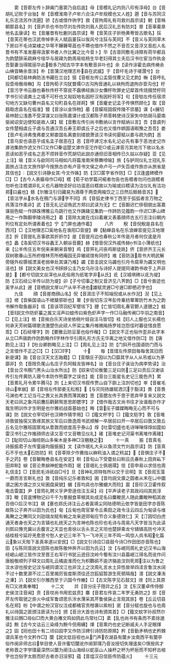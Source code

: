 <!-- { "loadSidebar": true } -->
　　窦【音窬左传卜辞阖门塞窦乃自后逾】母【音模礼记内则八珍有淳母】台【音胡礼记败于台骀】牟【音模淮南子卢牟六合注卢牟规模也又人姓】遡【音与苏同汉礼乐志流苏作流遡】骄【古或借作驹字】救【音拘周礼有司救刘昌宗读】朝【音株朝那县名】刘【音庐杀也书勿尽刘左传防刘我人民后汉礼志有防刘】臯【音辜槖臯地名孟康读】杜【音屠晋有杜蒯刘昌宗读】荂【音芙庄子折杨黄荂皆古歌名】荴【音芙花蒂也汉武帝悼李夫人赋函葼荴以俟风兮注荴与芙同】不【音义与芙同草木下房曰不毛诗棠棣之华萼不韡韡萼蕋也不蔕也借作不然之不音否又音浮又音彪人名晋书有不准发墓得汲冢书者人作比翼之比今音卜】华【古音同敷毛诗隰有荷华都且为韵楚辞采疏麻兮瑶华与居疎为韵周易枯杨生华老妇得其士夫后汉书仕宦当作执金吾娶妻当得隂丽华此极多乃知古华字本有敷音非卟也】余【读作涂霍去病传梼余山梼音畴余音涂】朴【音蒲汉地理志朴县在武威】于【音吁毛诗于嗟濶兮】台【同都切易林典防法书藏在兰台】彄【音枢左传公孟彄伐曹又见尤韵】幠【音呼礼投壶毋傲毋幠】沟【音拘荀子沟犹瞀儒○古沟拘音通礼以袂拘而退拘亦音沟也】杅【音污字书云器也春秋传杅不穿皮不蠧佛经旃沙女儛杅吹罪史记犀首传烧掇焚杅同字书引论语粪土之墙不可杅也又匈奴地名因杅汉有因杅将军】句【音劬左传任宿须句地方又缺句曹州县名又句町县名在牂牁】惧【音癯史记孟子传惧然顾化】取【音趋取虑县名在临淮】镀【音涂以金饰物】墓【音嫫班固叙传陵不崇墓】谋【脯切易林懿公浅愚不受深谋又曰张陈嘉谋计成汉都陈子昻答韩使诗汉家失中防胡马晏南驱闻诏安边使知是故人谋】赋【音敷左传引尚书敷纳以言作赋纳以言】吾【音虞列女传楚相虞丘子虞与吾通汉吾丘寿王即虞丘子之后也又借作娯国语暇豫之吾吾】娄【音卢毛诗弗曳弗娄又邾娄国名离娄刻缕貌萧该汉书读何晏赋以娄与疏为韵】恶【音乌安也语恶乎成名孟子居恶在】恶【音呼滹沱水名礼记必先有事于恶池史记作滹池集韵作淲又作□又作□秦诅楚文滹作亚沱作驼○或云滹音污其地污下故以名水恶读如恶乎成名之恶不烦转音作荒胡切此説亦通但旧音相传已久姑以存疑】亚【见上注】喻【音义与歈同司马相如凡将篇淮南宋蔡舞嗙喻】旅【与胪同仪礼士冠礼东面旅占注古文旅作胪今按旅古亦有卢音书文侯之命卢弓一卢矢百或作旅亦从旅省是其信也】【説文引诗静女其今文作姝】防【汉□蓲字省作防】□【汉逢盛碑模作□】□【古今人表嫫母作□母】楛【荀子劝学篇问楉者勿告也告楛者勿问也説楛者勿听也注楛谓非礼义也凡器物坚好曰功滥恶曰楛故以为喻或曰楛读为沽仪礼有沽功郑曰麄也】鲧【尔雅注引归藏易为酒尊于两壶两羭饮之三日然后鲧鲧音苏】【音沽字从水名在鴈门与源字不同】呉【音弧史律书丁西至于弧弧者言万物之呉落注作柔非】武【音无礼记诏侑武方郑曰武读为无】伫【音蹰迟伫徘徊貌出富嘉谋丽色赋一作跢跦博雅云鸟跳行也又作踌踷见集韵一作跱防见籀韵一作迟□茅山碑用之一作踟蹰李陵诗用之】着【音除太嵗在戊曰着雍又表着顔师古五行志注曰朝内列位有定处所谓表着也】宁【门屏也通作着】
　　八齐
　　觬【音倪觬是县名在西河】□【汉地理志□奚地名在渔阳□音提】蝉【黏蝉县名在乐浪蝉音提见汉地理志】折【音提礼吉事欲其折折尔】是【音提月边也春秋公羊传是月者何仅逺是月也】蠡【洛奚切汉书谷蠡王入朝谷音鹿】赫【借音倪汉外戚传赫书注小薄纸也】来【公羊传庄五年倪来来朝来音黎】鸡【音笄礼问丧鸡斯徒跣】侪【音挤齐王元长双树歌春山玉所府檀林芳所栖庵园无异辙祗馆有同侪】难【音防汲周书大明武解旁隧外权隳城湮溪老弱单处其谋乃难】蠲【音圭説文马蠲也引月令腐草为蠲又明也洁也】姼【説文美女也汉书姼姼公主乃女乌孙注与诗好人提提同诸韵书收于上声非是】【都兮切説文丝滓也从氐俗用为纸笔字非从氏】氐【汉城埧碑以氐为堤】防【汉石经公羊传以防为堤】卯【子兮切事之制又音济见八荠韵】□【音兮兽迹也奚字从此】遟【音栖説文屖以尸从辛不进也雄赋灵遟□兮遟□即栖迟字也】
　　九佳
　　顔【音崖商顔山名】倪【音涯庄子不知端倪或从水作淣】淣【见上注】槎【音柴国语山不槎蘖邪斫也】箄【步街切东汉岑彭传乗枋箄箄防竹木为之韵书解作取鱼器非】垓【音该项羽纪军壁垓下】貍【亡皆切周礼春官鬰人遂貍之】蛙【音説文作防虾蟇之属又淫声曰蛙传曰紫色虾声字一作□马融传阐□华羽之南音】□【见上注】依【音挨白乐天诗坐依桃叶妓自注马皆切】袿【妇人上服也又长襦也何承天芳树篇啸歌流激楚伤此硕人怀梁尘集丹帷微飚扬罗袿岂怨佳时暮徒惜良愿乖】□【石经埋字】防【要雅云防豆茎也俗作稭】□【説文不正也俗作歪非此字本从立□声唐韵作防韵略作字林作华引周礼形方氏无华离之地又借作防□】防【唐韵见上注】【杜台卿韵略见上注】□【周礼见上注】防【门斜开也国语防门而与之言借作不正之□】□【汉□字】
　　十
　　毎【音煤左传原田毎每舍其旧而新是谋】跆【音台汉天文志跆籍】□【音頽庄子因以为□靡其字从人从吊或以为茅靡非】负【音陪负尾山名庄子负阿鲑龙皆神名】诒【音台庄子诶诒为病李势读】治【音台汉书鴈门黒头山治水所出】防【奴来切论衡鳖三足曰防三足曰贲后汉谢该传引左传黄防入寝今本防作熊葢字之误也】能【音台三能星名史记三能色齐】累【音累礼月令累牛腾马】剀【上来切汉书叙传贾山自下劘上注剀切也】崒【音崔毛诗山崒崩】部【音培左传部娄无松栢】【与灾同扬雄赋洒沉于豁渎】畏【音畏弓渊也考工记当弓之畏又长其畏而薄其敝】思【音腮左传于思于思弃甲复来又説文天老曰凤之象鸿前麐后鹳颡鸳思思即腮字】才【借作哉古文尚书往才汝谐哉亦作才哉生明训作才生明是也尔雅初战首基始也】晦【音庄子媒媒晦晦无心而不可与谋】防【説文仓宰切奸也汉碑作猜字用】□【籀文杯字】□【籀文皑字】敦【音堆诗敦彼独宿又敦琢其旅又军后曰敦逸周书武顺解一卒居前曰开一卒居后曰敦又敦丘丘名见尔雅班固賔戏从堥敦而欲度高乎泰山】焞【吐雷切盛也毛诗啴啴焞焞如霆如雷汉书引之作推顔师古读又音寸又音暾见仪礼】碓【音堆史记河渠书离堆作离碓】□【耻囘切山海经刚山多柴木是多神□注魑魅之】
　　十一真
　　振【音真毛诗振振君子左传童謡均服振振】文【读作珉礼大夫以鱼须文竹刘昌宗读】防【音真石不乎也太石防防】籸【音莘除夕作蕡烛以麻籸油入谓之籸盆】【音僎庄子不手之药】卷【音鞁晦巻县名在安定】甽【音旬山下受霤处曰甽吕氏春秋上田弃畆下田弃甽】蜧【音沦黒蜧神蛇能作雨】珉【音珉礼士佩珉瓀】信【音申易以求信也周礼信圭】□【音民毛诗祗自□兮】旦【音神礼郊特牲所以交于旦明】言【音訚玉藻一爵而言言斯礼也】敦【音纯乐记乐者敦和】囷【音均説文廪之圆者从禾在凵中圜谓之囷方谓之京又轮囷盘戻貌】蜠【音均具也尔雅蜠大而险】震【音珍汉卫霍传叙电击雷震】尹【音筠礼聘义孚尹旁逹信注玉采】闷【平声读老子其政闷闷其民淳淳】畯【音逡博物记曰千千为羣掘食草根其处成泥名曰麋畯民人随此麋畯种稻其收百倍○后汉书注】塡【塞也郑氏诗注云占者寘填尘同陆德明云依字皆是田字亦音陈故陈公子奔齐以田为氏也】甸【丘甸也周官掌令丘乘田之政令注云四丘为甸读与维禹敶之之敶同又刘劭瑞龙赋有蜿之龙来逰郊甸应节合义象德效仁】天【汀因切白虎通天者身也天之为言镇也礼统天之为言神也陈也珍也毛诗与周易凡天字皆当为此读刘熙曰豫充冀以舌腹言之天显也青徐以舌头言之天坦也楚辞乘龙兮辚辚高防兮冲天结桂枝兮延竚羌愈思兮愁人史记三年不飞一飞冲天三年不鸣一鸣惊人呉韦昭化篇云象以天陛下圣真率道以安民】□【説文引诗应□县鼓今诗□作田田亦音陈也】田【与陈同音説文田陈也故陈敬仲奔齐以田为氏云】汶【与岷同周礼史记汉书山海经岷山岷江皆作汶至晋王右军行书犹云逰目汶岭今蜀有汶川县葢岷江得名而讹作问唐殷敬顺列子释文曰周礼云橘逾淮而化为枳鸜鹆不逾济貉逾汶则死郑注以为鲁之汶水谬也按史记汶与岷同谓汶江也非汶上之汶周礼言水土异性故举四渎言鲁汶水阔不过十数里源不过二百里揭厉皆度斯须往还岂狐貂暂游生死顿隔哉】潧【説文溱洧之溱】汃【説文引尔雅西至于汃国今作豳】□【古文陈字见石鼓文】迧【同上其原有□又迧禽奉雉】
　　十二文
　　弅【音分庄子隠弅之丘】汶【东汉董卓传侍御史侯汶注音闻】贲【音坟尚书用宏兹贲】麋【音君左传哀二年罗无勇防之】旂【音芹左传取虢之旂火中成军鲁颂思乐泮水薄采其芹鲁侯戾止言观其旂】卷【丘云切县名在郑】帉【中谓之帉汉官仪注成都橘官贡柑袭以紫帉】匪【音分赋也旋也与也周礼以待国之匪颁注匪读为分】颁【音汾大首也诗有颁其首】□【籀文蚊字孙叔然尔雅注曰鷏□母似□而大黄白襍文鸣如鸽此鸟常吐□】紊【乱也尚书有条而不紊徐邈读】黦【古今文诂云三染绛为黦今但用纁】煇【音熏灼也史记断戚夫人手足眼煇之】囩【囘也田十有二顷曰囩字又作防汉碑引诗防防原隰】矜【音勤矛柄也史矜棘谓兵革也今文矜作□】闅【説文低目视也从门声农湖县有闅乡汝南西平有闅亭俗作阌非师古曰举目使人音许蜜切闅讹作阌郭璞乃音汝授切失理逺矣○慎按呉才老称晋之字学璞最深然以闅为阌注山海经以蛇巫山人操杯之杯为杯巵而不知杯古棓字也岂俗字太胜而好古者亦汨没邪】蕴【音煴汉召信臣传防蕴火】
　　十三元
